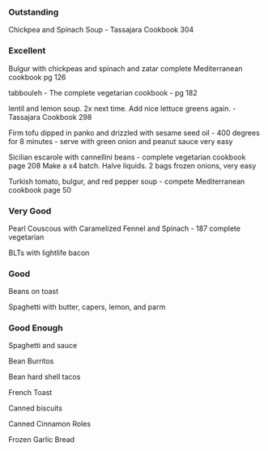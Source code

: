 ### Outstanding

Chickpea and Spinach Soup - Tassajara Cookbook 304

### Excellent

Bulgur with chickpeas and spinach and zatar complete Mediterranean cookbook pg 126

tabbouleh - The complete vegetarian cookbook - pg 182

lentil and lemon soup. 2x next time. Add nice lettuce greens again. - Tassajara Cookbook 298

Firm tofu dipped in panko and drizzled with sesame seed oil - 400 degrees for 8 minutes - serve with green onion and peanut sauce 
    very easy

Sicilian escarole with cannellini beans - complete vegetarian cookbook page 208 
    Make a x4 batch. Halve liquids. 2 bags frozen onions, very easy

Turkish tomato, bulgur, and red pepper soup - compete Mediterranean cookbook page 50

### Very Good

Pearl Couscous with Caramelized Fennel and Spinach - 187 complete vegetarian

BLTs with lightlife bacon


### Good

Beans on toast

Spaghetti with butter, capers, lemon, and parm


### Good Enough

Spaghetti and sauce

Bean Burritos

Bean hard shell tacos

French Toast

Canned biscuits

Canned Cinnamon Roles

Frozen Garlic Bread
